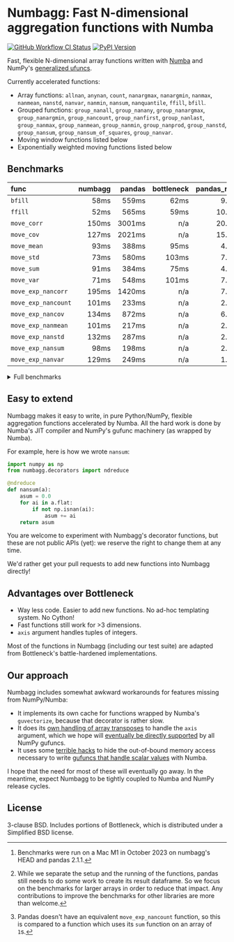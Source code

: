 # Numbagg: Fast N-dimensional aggregation functions with Numba

[![GitHub Workflow CI Status](https://img.shields.io/github/actions/workflow/status/numbagg/numbagg/test.yaml?branch=main&logo=github&style=for-the-badge)](https://github.com/numbagg/numbagg/actions/workflows/test.yaml)
[![PyPI Version](https://img.shields.io/pypi/v/numbagg?style=for-the-badge)](https://pypi.python.org/pypi/numbagg/)

Fast, flexible N-dimensional array functions written with
[Numba](https://github.com/numba/numba) and NumPy's [generalized
ufuncs](http://docs.scipy.org/doc/numpy/reference/c-api.generalized-ufuncs.html).

Currently accelerated functions:

- Array functions: `allnan`, `anynan`, `count`, `nanargmax`,
  `nanargmin`, `nanmax`, `nanmean`, `nanstd`, `nanvar`, `nanmin`,
  `nansum`, `nanquantile`, `ffill`, `bfill`.
- Grouped functions: `group_nanall`, `group_nanany`, `group_nanargmax`,
  `group_nanargmin`, `group_nancount`, `group_nanfirst`, `group_nanlast`,
  `group_nanmax`, `group_nanmean`, `group_nanmin`, `group_nanprod`,
  `group_nanstd`, `group_nansum`, `group_nansum_of_squares`, `group_nanvar`.
- Moving window functions listed below
- Exponentially weighted moving functions listed below

## Benchmarks

| func                | numbagg | pandas | bottleneck | pandas_ratio | bottleneck_ratio |
| :------------------ | ------: | -----: | ---------: | -----------: | ---------------: |
| `bfill`             |    58ms |  559ms |       62ms |        9.70x |            1.08x |
| `ffill`             |    52ms |  565ms |       59ms |       10.94x |            1.13x |
| `move_corr`         |   150ms | 3001ms |        n/a |       20.06x |              n/a |
| `move_cov`          |   127ms | 2021ms |        n/a |       15.93x |              n/a |
| `move_mean`         |    93ms |  388ms |       95ms |        4.18x |            1.02x |
| `move_std`          |    73ms |  580ms |      103ms |        7.97x |            1.42x |
| `move_sum`          |    91ms |  384ms |       75ms |        4.22x |            0.82x |
| `move_var`          |    71ms |  548ms |      101ms |        7.74x |            1.42x |
| `move_exp_nancorr`  |   195ms | 1420ms |        n/a |        7.29x |              n/a |
| `move_exp_nancount` |   101ms |  233ms |        n/a |        2.31x |              n/a |
| `move_exp_nancov`   |   134ms |  872ms |        n/a |        6.50x |              n/a |
| `move_exp_nanmean`  |   101ms |  217ms |        n/a |        2.15x |              n/a |
| `move_exp_nanstd`   |   132ms |  287ms |        n/a |        2.17x |              n/a |
| `move_exp_nansum`   |    98ms |  198ms |        n/a |        2.02x |              n/a |
| `move_exp_nanvar`   |   129ms |  249ms |        n/a |        1.94x |              n/a |

<details>
<summary>Full benchmarks</summary>

| func                |     size | numbagg | pandas | bottleneck | pandas_ratio | bottleneck_ratio |
| :------------------ | -------: | ------: | -----: | ---------: | -----------: | ---------------: |
| `bfill`             |     1000 |     0ms |    0ms |        0ms |       29.78x |            0.59x |
|                     |   100000 |     1ms |    7ms |        1ms |       10.39x |            0.92x |
|                     | 10000000 |    58ms |  559ms |       62ms |        9.70x |            1.08x |
| `ffill`             |     1000 |     0ms |    0ms |        0ms |       30.66x |            0.39x |
|                     |   100000 |     1ms |    7ms |        1ms |       11.48x |            0.90x |
|                     | 10000000 |    52ms |  565ms |       59ms |       10.94x |            1.13x |
| `move_corr`         |     1000 |     0ms |    1ms |        n/a |      101.29x |              n/a |
|                     |   100000 |     2ms |   31ms |        n/a |       17.88x |              n/a |
|                     | 10000000 |   150ms | 3001ms |        n/a |       20.06x |              n/a |
| `move_cov`          |     1000 |     0ms |    1ms |        n/a |      102.03x |              n/a |
|                     |   100000 |     2ms |   23ms |        n/a |       14.12x |              n/a |
|                     | 10000000 |   127ms | 2021ms |        n/a |       15.93x |              n/a |
| `move_mean`         |     1000 |     0ms |    0ms |        0ms |       29.03x |            0.71x |
|                     |   100000 |     1ms |    3ms |        1ms |        2.69x |            0.63x |
|                     | 10000000 |    93ms |  388ms |       95ms |        4.18x |            1.02x |
| `move_std`          |     1000 |     0ms |    0ms |        0ms |       23.84x |            1.13x |
|                     |   100000 |     1ms |    5ms |        1ms |        5.32x |            1.04x |
|                     | 10000000 |    73ms |  580ms |      103ms |        7.97x |            1.42x |
| `move_sum`          |     1000 |     0ms |    0ms |        0ms |       29.34x |            0.67x |
|                     |   100000 |     1ms |    3ms |        1ms |        2.30x |            0.55x |
|                     | 10000000 |    91ms |  384ms |       75ms |        4.22x |            0.82x |
| `move_var`          |     1000 |     0ms |    0ms |        0ms |       21.37x |            1.12x |
|                     |   100000 |     1ms |    5ms |        1ms |        4.21x |            0.86x |
|                     | 10000000 |    71ms |  548ms |      101ms |        7.74x |            1.42x |
| `move_exp_nancorr`  |     1000 |     0ms |    1ms |        n/a |       33.02x |              n/a |
|                     |   100000 |     2ms |   15ms |        n/a |        6.41x |              n/a |
|                     | 10000000 |   195ms | 1420ms |        n/a |        7.29x |              n/a |
| `move_exp_nancount` |     1000 |     0ms |    0ms |        n/a |       10.89x |              n/a |
|                     |   100000 |     1ms |    2ms |        n/a |        1.95x |              n/a |
|                     | 10000000 |   101ms |  233ms |        n/a |        2.31x |              n/a |
| `move_exp_nancov`   |     1000 |     0ms |    1ms |        n/a |       40.56x |              n/a |
|                     |   100000 |     2ms |   10ms |        n/a |        5.90x |              n/a |
|                     | 10000000 |   134ms |  872ms |        n/a |        6.50x |              n/a |
| `move_exp_nanmean`  |     1000 |     0ms |    0ms |        n/a |        8.35x |              n/a |
|                     |   100000 |     1ms |    2ms |        n/a |        1.86x |              n/a |
|                     | 10000000 |   101ms |  217ms |        n/a |        2.15x |              n/a |
| `move_exp_nanstd`   |     1000 |     0ms |    0ms |        n/a |        9.89x |              n/a |
|                     |   100000 |     2ms |    3ms |        n/a |        1.85x |              n/a |
|                     | 10000000 |   132ms |  287ms |        n/a |        2.17x |              n/a |
| `move_exp_nansum`   |     1000 |     0ms |    0ms |        n/a |        8.19x |              n/a |
|                     |   100000 |     1ms |    2ms |        n/a |        1.70x |              n/a |
|                     | 10000000 |    98ms |  198ms |        n/a |        2.02x |              n/a |
| `move_exp_nanvar`   |     1000 |     0ms |    0ms |        n/a |        7.10x |              n/a |
|                     |   100000 |     2ms |    3ms |        n/a |        1.66x |              n/a |
|                     | 10000000 |   129ms |  249ms |        n/a |        1.94x |              n/a |

[^1][^2][^3]

[^1]:
    Benchmarks were run on a Mac M1 in October 2023 on numbagg's HEAD and
    pandas 2.1.1.

[^2]:
    While we separate the setup and the running of the functions, pandas still
    needs to do some work to create its result dataframe. So we focus on the
    benchmarks for larger arrays in order to reduce that impact. Any
    contributions to improve the benchmarks for other libraries are more than
    welcome.

[^3]:
    Pandas doesn't have an equivalent `move_exp_nancount` function, so this is
    compared to a function which uses its `sum` function on an array of `1`s.

</details>

## Easy to extend

Numbagg makes it easy to write, in pure Python/NumPy, flexible aggregation
functions accelerated by Numba. All the hard work is done by Numba's JIT
compiler and NumPy's gufunc machinery (as wrapped by Numba).

For example, here is how we wrote `nansum`:

```python
import numpy as np
from numbagg.decorators import ndreduce

@ndreduce
def nansum(a):
    asum = 0.0
    for ai in a.flat:
        if not np.isnan(ai):
            asum += ai
    return asum
```

You are welcome to experiment with Numbagg's decorator functions, but these are
not public APIs (yet): we reserve the right to change them at any time.

We'd rather get your pull requests to add new functions into Numbagg directly!

## Advantages over Bottleneck

- Way less code. Easier to add new functions. No ad-hoc templating
  system. No Cython!
- Fast functions still work for >3 dimensions.
- `axis` argument handles tuples of integers.

Most of the functions in Numbagg (including our test suite) are adapted from
Bottleneck's battle-hardened implementations.

## Our approach

Numbagg includes somewhat awkward workarounds for features missing from
NumPy/Numba:

- It implements its own cache for functions wrapped by Numba's
  `guvectorize`, because that decorator is rather slow.
- It does its [own handling of array
  transposes](https://github.com/numbagg/numbagg/blob/main/numbagg/decorators.py#L69)
  to handle the `axis` argument, which we hope will [eventually be
  directly supported](https://github.com/numpy/numpy/issues/5197) by
  all NumPy gufuncs.
- It uses some [terrible
  hacks](https://github.com/numbagg/numbagg/blob/main/numbagg/transform.py) to
  hide the out-of-bound memory access necessary to write [gufuncs that handle
  scalar
  values](https://github.com/numba/numba/blob/main/numba/tests/test_guvectorize_scalar.py)
  with Numba.

I hope that the need for most of these will eventually go away. In the meantime,
expect Numbagg to be tightly coupled to Numba and NumPy release cycles.

## License

3-clause BSD. Includes portions of Bottleneck, which is distributed under a
Simplified BSD license.
